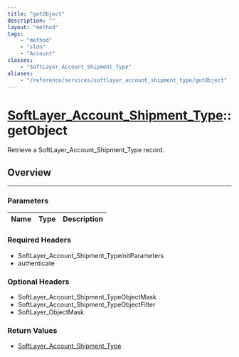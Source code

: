```yaml
---
title: "getObject"
description: ""
layout: "method"
tags:
    - "method"
    - "sldn"
    - "Account"
classes:
    - "SoftLayer_Account_Shipment_Type"
aliases:
    - "/reference/services/softlayer_account_shipment_type/getObject"
---
```

# [SoftLayer_Account_Shipment_Type](/reference/services/SoftLayer_Account_Shipment_Type)::getObject


Retrieve a SoftLayer_Account_Shipment_Type record.


## Overview 


-----

### Parameters 
|Name | Type | Description |
| --- | --- | --- |


### Required Headers
* SoftLayer_Account_Shipment_TypeInitParameters
* authenticate


### Optional Headers
* SoftLayer_Account_Shipment_TypeObjectMask
* SoftLayer_Account_Shipment_TypeObjectFilter
* SoftLayer_ObjectMask

### Return Values
* <a href='/reference/datatypes/SoftLayer_Account_Shipment_Type'>SoftLayer_Account_Shipment_Type </a>




